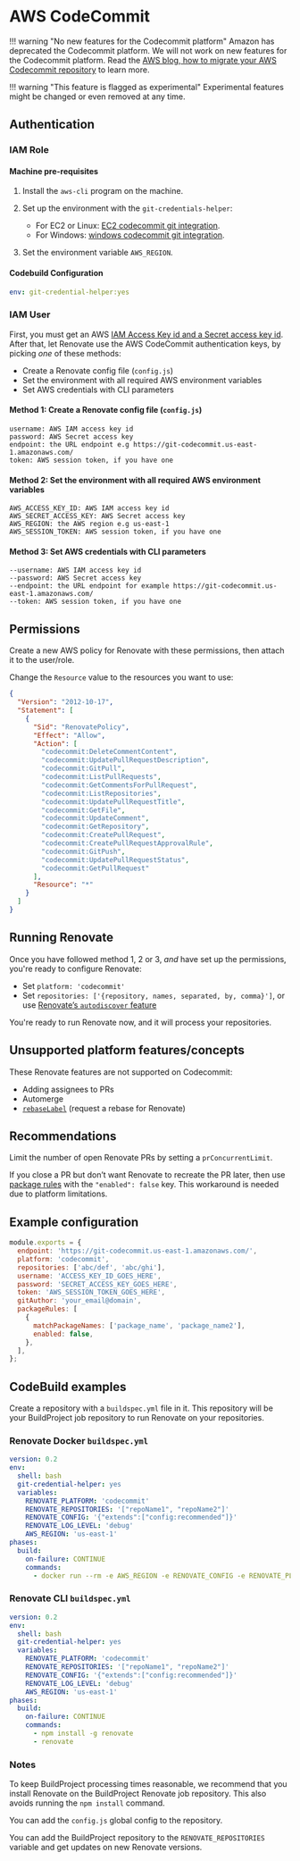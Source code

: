 # AWS CodeCommit

<!-- prettier-ignore -->
!!! warning "No new features for the Codecommit platform"
    Amazon has deprecated the Codecommit platform.
    We will not work on new features for the Codecommit platform.
    Read the [AWS blog, how to migrate your AWS Codecommit repository](https://aws.amazon.com/blogs/devops/how-to-migrate-your-aws-codecommit-repository-to-another-git-provider/) to learn more.

<!-- prettier-ignore -->
!!! warning "This feature is flagged as experimental"
    Experimental features might be changed or even removed at any time.

## Authentication

### IAM Role

#### Machine pre-requisites

<!--
  TODO: remove ignore
  prettier & markdownlint conflicting nested list format
  see: https://github.com/renovatebot/renovate/pull/30608
-->
<!-- prettier-ignore -->
1. Install the `aws-cli` program on the machine.
2. Set up the environment with the `git-credentials-helper`:
    - For EC2 or Linux: [EC2 codecommit git integration](https://aws.amazon.com/premiumsupport/knowledge-center/codecommit-git-repositories-ec2/).
    - For Windows: [windows codecommit git integration](https://docs.aws.amazon.com/codecommit/latest/userguide/setting-up-https-windows.html).

3. Set the environment variable `AWS_REGION`.

#### Codebuild Configuration

```yaml title="Add git-credential helper to your buildspec.yml file"
env: git-credential-helper:yes
```

### IAM User

First, you must get an AWS [IAM Access Key id and a Secret access key id](https://docs.aws.amazon.com/IAM/latest/UserGuide/id_credentials_access-keys.html).
After that, let Renovate use the AWS CodeCommit authentication keys, by picking _one_ of these methods:

- Create a Renovate config file (`config.js`)
- Set the environment with all required AWS environment variables
- Set AWS credentials with CLI parameters

#### Method 1: Create a Renovate config file (`config.js`)

```
username: AWS IAM access key id
password: AWS Secret access key
endpoint: the URL endpoint e.g https://git-codecommit.us-east-1.amazonaws.com/
token: AWS session token, if you have one
```

#### Method 2: Set the environment with all required AWS environment variables

```
AWS_ACCESS_KEY_ID: AWS IAM access key id
AWS_SECRET_ACCESS_KEY: AWS Secret access key
AWS_REGION: the AWS region e.g us-east-1
AWS_SESSION_TOKEN: AWS session token, if you have one
```

#### Method 3: Set AWS credentials with CLI parameters

```
--username: AWS IAM access key id
--password: AWS Secret access key
--endpoint: the URL endpoint for example https://git-codecommit.us-east-1.amazonaws.com/
--token: AWS session token, if you have one
```

## Permissions

Create a new AWS policy for Renovate with these permissions, then attach it to the user/role.

Change the `Resource` value to the resources you want to use:

```json title="Example policy JSON file"
{
  "Version": "2012-10-17",
  "Statement": [
    {
      "Sid": "RenovatePolicy",
      "Effect": "Allow",
      "Action": [
        "codecommit:DeleteCommentContent",
        "codecommit:UpdatePullRequestDescription",
        "codecommit:GitPull",
        "codecommit:ListPullRequests",
        "codecommit:GetCommentsForPullRequest",
        "codecommit:ListRepositories",
        "codecommit:UpdatePullRequestTitle",
        "codecommit:GetFile",
        "codecommit:UpdateComment",
        "codecommit:GetRepository",
        "codecommit:CreatePullRequest",
        "codecommit:CreatePullRequestApprovalRule",
        "codecommit:GitPush",
        "codecommit:UpdatePullRequestStatus",
        "codecommit:GetPullRequest"
      ],
      "Resource": "*"
    }
  ]
}
```

## Running Renovate

Once you have followed method 1, 2 or 3, _and_ have set up the permissions, you're ready to configure Renovate:

- Set `platform: 'codecommit'`
- Set `repositories: ['{repository, names, separated, by, comma}']`, or use [Renovate’s `autodiscover` feature](../../../self-hosted-configuration.md#autodiscover)

You're ready to run Renovate now, and it will process your repositories.

## Unsupported platform features/concepts

These Renovate features are not supported on Codecommit:

- Adding assignees to PRs
- Automerge
- [`rebaseLabel`](../../../configuration-options.md#rebaselabel) (request a rebase for Renovate)

## Recommendations

Limit the number of open Renovate PRs by setting a `prConcurrentLimit`.

If you close a PR but don’t want Renovate to recreate the PR later, then use [package rules](../../../configuration-options.md#packagerules) with the `"enabled": false` key.
This workaround is needed due to platform limitations.

## Example configuration

```js title="Example config.js file"
module.exports = {
  endpoint: 'https://git-codecommit.us-east-1.amazonaws.com/',
  platform: 'codecommit',
  repositories: ['abc/def', 'abc/ghi'],
  username: 'ACCESS_KEY_ID_GOES_HERE',
  password: 'SECRET_ACCESS_KEY_GOES_HERE',
  token: 'AWS_SESSION_TOKEN_GOES_HERE',
  gitAuthor: 'your_email@domain',
  packageRules: [
    {
      matchPackageNames: ['package_name', 'package_name2'],
      enabled: false,
    },
  ],
};
```

## CodeBuild examples

Create a repository with a `buildspec.yml` file in it.
This repository will be your BuildProject job repository to run Renovate on your repositories.

### Renovate Docker `buildspec.yml`

```yml title="Example buildspec.yml file"
version: 0.2
env:
  shell: bash
  git-credential-helper: yes
  variables:
    RENOVATE_PLATFORM: 'codecommit'
    RENOVATE_REPOSITORIES: '["repoName1", "repoName2"]'
    RENOVATE_CONFIG: '{"extends":["config:recommended"]}'
    RENOVATE_LOG_LEVEL: 'debug'
    AWS_REGION: 'us-east-1'
phases:
  build:
    on-failure: CONTINUE
    commands:
      - docker run --rm -e AWS_REGION -e RENOVATE_CONFIG -e RENOVATE_PLATFORM -e RENOVATE_REPOSITORIES -e RENOVATE_LOG_LEVEL renovate/renovate
```

### Renovate CLI `buildspec.yml`

```yml title="Example buildspec.yml file"
version: 0.2
env:
  shell: bash
  git-credential-helper: yes
  variables:
    RENOVATE_PLATFORM: 'codecommit'
    RENOVATE_REPOSITORIES: '["repoName1", "repoName2"]'
    RENOVATE_CONFIG: '{"extends":["config:recommended"]}'
    RENOVATE_LOG_LEVEL: 'debug'
    AWS_REGION: 'us-east-1'
phases:
  build:
    on-failure: CONTINUE
    commands:
      - npm install -g renovate
      - renovate
```

### Notes

To keep BuildProject processing times reasonable, we recommend that you install Renovate on the BuildProject Renovate job repository.
This also avoids running the `npm install` command.

You can add the `config.js` global config to the repository.

You can add the BuildProject repository to the `RENOVATE_REPOSITORIES` variable and get updates on new Renovate versions.

